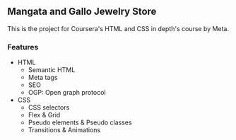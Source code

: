 ## Mangata and Gallo Jewelry Store

This is the project for Coursera's HTML and CSS in depth's course by Meta.

### Features

- HTML
  - Semantic HTML
  - Meta tags
  - SEO
  - OGP: Open graph protocol
- CSS
  - CSS selectors
  - Flex & Grid
  - Pseudo elements & Pseudo classes
  - Transitions & Animations


